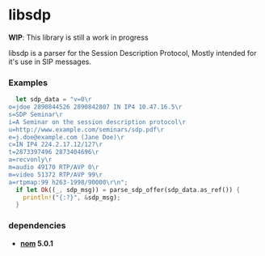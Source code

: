 # libsdp

**WIP**: This library is still a work in progress

libsdp is a parser for the Session Description Protocol, Mostly intended for
it's use in SIP messages.

### Examples

```rust
  let sdp_data = "v=0\r
o=jdoe 2890844526 2890842807 IN IP4 10.47.16.5\r
s=SDP Seminar\r
i=A Seminar on the session description protocol\r
u=http://www.example.com/seminars/sdp.pdf\r
e=j.doe@example.com (Jane Doe)\r
c=IN IP4 224.2.17.12/127\r
t=2873397496 2873404696\r
a=recvonly\r
m=audio 49170 RTP/AVP 0\r
m=video 51372 RTP/AVP 99\r
a=rtpmap:99 h263-1998/90000\r\n";
  if let Ok((_, sdp_msg)) = parse_sdp_offer(sdp_data.as_ref()) {
    println!("{:?}", &sdp_msg);
  }
```

### dependencies

- **[nom](https://crates.io/crates/nom) 5.0.1**
